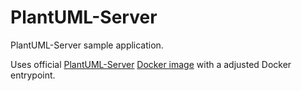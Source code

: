 # PlantUML-Server

PlantUML-Server sample application.

Uses official [PlantUML-Server](https://github.com/plantuml/plantuml-server) [Docker image](https://hub.docker.com/r/plantuml/plantuml-server) with a adjusted Docker entrypoint.
